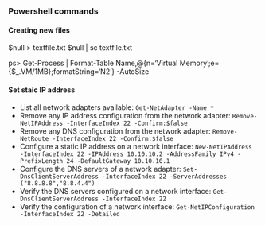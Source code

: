 ### Powershell commands


#### Creating new files
$null > textfile.txt
$null | sc textfile.txt


ps> Get-Process | Format-Table Name,@{n=‘Virtual Memory’;e={$_.VM/1MB};formatString=‘N2’} -AutoSize

#### Set staic IP address
- List all network adapters available: `Get-NetAdapter -Name *`
- Remove any IP address configuration from the network adapter: `Remove-NetIPAddress -InterfaceIndex 22 -Confirm:$false`
- Remove any DNS configuration from the network adapter: `Remove-NetRoute -InterfaceIndex 22 -Confirm:$false`
- Configure a static IP address on a network interface: `New-NetIPAddress -InterfaceIndex 22 -IPAddress 10.10.10.2 -AddressFamily IPv4 -PrefixLength 24 -DefaultGateway 10.10.10.1`
- Configure the DNS servers of a network adapter: `Set-DnsClientServerAddress -InterfaceIndex 22 -ServerAddresses ("8.8.8.8","8.8.4.4")`
- Verify the DNS servers configured on a network interface: `Get-DnsClientServerAddress -InterfaceIndex 22`
- Verify the configuration of a network interface: `Get-NetIPConfiguration -InterfaceIndex 22 -Detailed`
